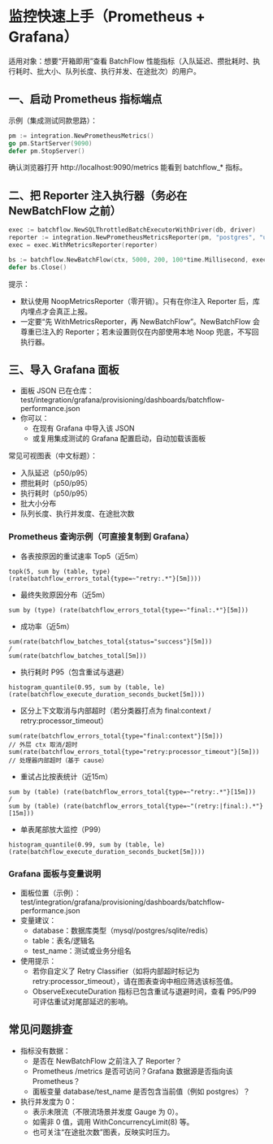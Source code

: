 # 监控快速上手（Prometheus + Grafana）

适用对象：想要“开箱即用”查看 BatchFlow 性能指标（入队延迟、攒批耗时、执行耗时、批大小、队列长度、执行并发、在途批次）的用户。

## 一、启动 Prometheus 指标端点

示例（集成测试同款思路）：
```go
pm := integration.NewPrometheusMetrics()
go pm.StartServer(9090)
defer pm.StopServer()
```
确认浏览器打开 http://localhost:9090/metrics 能看到 batchflow_* 指标。

## 二、把 Reporter 注入执行器（务必在 NewBatchFlow 之前）

```go
exec := batchflow.NewSQLThrottledBatchExecutorWithDriver(db, driver)
reporter := integration.NewPrometheusMetricsReporter(pm, "postgres", "user_batch") // database/test_name 标签
exec = exec.WithMetricsReporter(reporter)

bs := batchflow.NewBatchFlow(ctx, 5000, 200, 100*time.Millisecond, exec)
defer bs.Close()
```

提示：
- 默认使用 NoopMetricsReporter（零开销）。只有在你注入 Reporter 后，库内埋点才会真正上报。
- 一定要“先 WithMetricsReporter，再 NewBatchFlow”。NewBatchFlow 会尊重已注入的 Reporter；若未设置则仅在内部使用本地 Noop 兜底，不写回执行器。

## 三、导入 Grafana 面板

- 面板 JSON 已在仓库：test/integration/grafana/provisioning/dashboards/batchflow-performance.json
- 你可以：
  - 在现有 Grafana 中导入该 JSON
  - 或复用集成测试的 Grafana 配置启动，自动加载该面板

常见可视图表（中文标题）：
- 入队延迟（p50/p95）
- 攒批耗时（p50/p95）
- 执行耗时（p50/p95）
- 批大小分布
- 队列长度、执行并发度、在途批次数

### Prometheus 查询示例（可直接复制到 Grafana）

- 各表按原因的重试速率 Top5（近5m）
```
topk(5, sum by (table, type) (rate(batchflow_errors_total{type=~"retry:.*"}[5m])))
```

- 最终失败原因分布（近5m）
```
sum by (type) (rate(batchflow_errors_total{type=~"final:.*"}[5m]))
```

- 成功率（近5m）
```
sum(rate(batchflow_batches_total{status="success"}[5m]))
/
sum(rate(batchflow_batches_total[5m]))
```

- 执行耗时 P95（包含重试与退避）
```
histogram_quantile(0.95, sum by (table, le) (rate(batchflow_execute_duration_seconds_bucket[5m])))
```

- 区分上下文取消与内部超时（若分类器打点为 final:context / retry:processor_timeout）
```
sum(rate(batchflow_errors_total{type="final:context"}[5m]))                 // 外层 ctx 取消/超时
sum(rate(batchflow_errors_total{type="retry:processor_timeout"}[5m]))      // 处理器内部超时（基于 cause）
```

- 重试占比按表统计（近15m）
```
sum by (table) (rate(batchflow_errors_total{type=~"retry:.*"}[15m]))
/
sum by (table) (rate(batchflow_errors_total{type=~"(retry:|final:).*"}[15m]))
```

- 单表尾部放大监控（P99）
```
histogram_quantile(0.99, sum by (table, le) (rate(batchflow_execute_duration_seconds_bucket[5m])))
```

### Grafana 面板与变量说明

- 面板位置（示例）：test/integration/grafana/provisioning/dashboards/batchflow-performance.json
- 变量建议：
  - database：数据库类型（mysql/postgres/sqlite/redis）
  - table：表名/逻辑名
  - test_name：测试或业务分组名
- 使用提示：
  - 若你自定义了 Retry Classifier（如将内部超时标记为 retry:processor_timeout），请在图表查询中相应筛选该标签值。
  - ObserveExecuteDuration 指标已包含重试与退避时间，查看 P95/P99 可评估重试对尾部延迟的影响。

## 常见问题排查

- 指标没有数据：
  - 是否在 NewBatchFlow 之前注入了 Reporter？
  - Prometheus /metrics 是否可访问？Grafana 数据源是否指向该 Prometheus？
  - 面板变量 database/test_name 是否包含当前值（例如 postgres）？
- 执行并发度为 0：
  - 表示未限流（不限流场景并发度 Gauge 为 0）。
  - 如需非 0 值，调用 WithConcurrencyLimit(8) 等。
  - 也可关注“在途批次数”图表，反映实时压力。